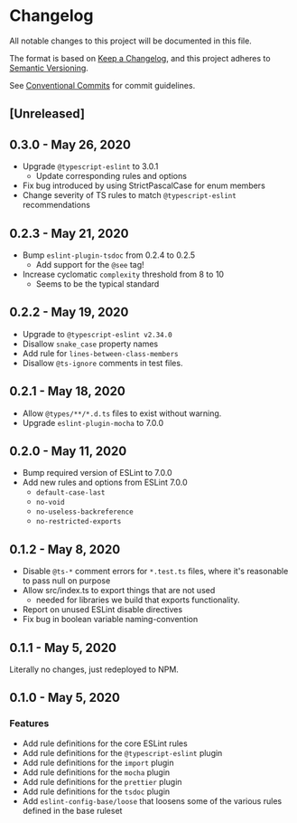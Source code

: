 # Changelog

All notable changes to this project will be documented in this file.

The format is based on [Keep a Changelog](https://keepachangelog.com/en/1.0.0/),
and this project adheres to [Semantic Versioning](https://semver.org/spec/v2.0.0.html).

See [Conventional Commits](https://conventionalcommits.org) for commit guidelines.

## [Unreleased]

## 0.3.0 - May 26, 2020

- Upgrade `@typescript-eslint` to 3.0.1
  - Update corresponding rules and options
- Fix bug introduced by using StrictPascalCase for enum members
- Change severity of TS rules to match `@typescript-eslint` recommendations

## 0.2.3 - May 21, 2020

- Bump `eslint-plugin-tsdoc` from 0.2.4 to 0.2.5
  - Add support for the `@see` tag!
- Increase cyclomatic `complexity` threshold from 8 to 10
  - Seems to be the typical standard

## 0.2.2 - May 19, 2020

- Upgrade to `@typescript-eslint v2.34.0`
- Disallow `snake_case` property names
- Add rule for `lines-between-class-members`
- Disallow `@ts-ignore` comments in test files.

## 0.2.1 - May 18, 2020

- Allow `@types/**/*.d.ts` files to exist without warning.
- Upgrade `eslint-plugin-mocha` to 7.0.0

## 0.2.0 - May 11, 2020

- Bump required version of ESLint to 7.0.0
- Add new rules and options from ESLint 7.0.0
  - `default-case-last`
  - `no-void`
  - `no-useless-backreference`
  - `no-restricted-exports`

## 0.1.2 - May 8, 2020

- Disable `@ts-*` comment errors for `*.test.ts` files, where it's reasonable to pass null on purpose
- Allow src/index.ts to export things that are not used
  - needed for libraries we build that exports functionality.
- Report on unused ESLint disable directives
- Fix bug in boolean variable naming-convention

## 0.1.1 - May 5, 2020

Literally no changes, just redeployed to NPM.

## 0.1.0 - May 5, 2020

### Features

- Add rule definitions for the core ESLint rules
- Add rule definitions for the `@typescript-eslint` plugin
- Add rule definitions for the `import` plugin
- Add rule definitions for the `mocha` plugin
- Add rule definitions for the `prettier` plugin
- Add rule definitions for the `tsdoc` plugin
- Add `eslint-config-base/loose` that loosens some of the various rules defined in the base ruleset
